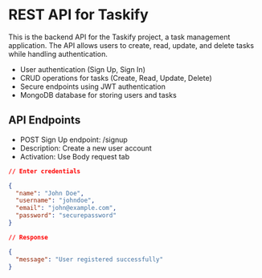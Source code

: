 # REST API for Taskify

This is the backend API for the Taskify project, a task management application. The API allows users to create, read, update, and delete tasks while handling authentication.

* User authentication (Sign Up, Sign In)
* CRUD operations for tasks (Create, Read, Update, Delete)
* Secure endpoints using JWT authentication
* MongoDB database for storing users and tasks

## API Endpoints

* POST Sign Up endpoint: /signup
* Description: Create a new user account
* Activation: Use Body request tab

``` json
// Enter credentials

{
  "name": "John Doe",
  "username": "johndoe",
  "email": "john@example.com",
  "password": "securepassword"
}
```

``` json
// Response

{
  "message": "User registered successfully"
}
```